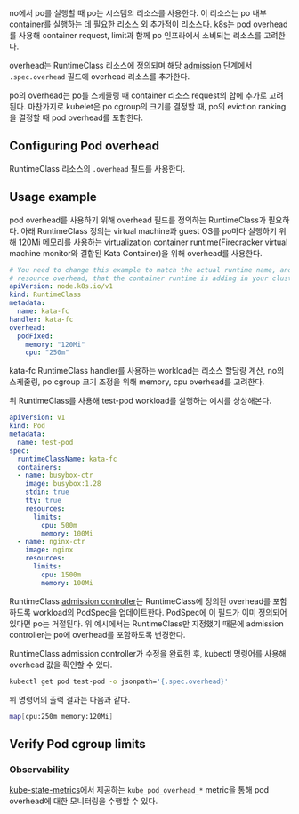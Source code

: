 no에서 po를 실행할 때 po는 시스템의 리소스를 사용한다. 이 리소스는 po 내부 container를 실행하는 데 필요한 리소스 외 추가적이 리소스다. k8s는 pod overhead를 사용해 container request, limit과 함께 po 인프라에서 소비되는 리소스를 고려한다.

overhead는 RuntimeClass 리소스에 정의되며 해당 [admission](https://kubernetes.io/docs/reference/access-authn-authz/extensible-admission-controllers/#what-are-admission-webhooks) 단계에서 `.spec.overhead` 필드에 overhead 리소스를 추가한다.

po의 overhead는 po를 스케줄링 때 container 리소스 request의 합에 추가로 고려된다. 마찬가지로 kubelet은 po cgroup의 크기를 결정할 때, po의 eviction ranking을 결정할 때 pod overhead를 포함한다.

## Configuring Pod overhead
RuntimeClass 리소스의 `.overhead` 필드를 사용한다.

## Usage example
pod overhead를 사용하기 위해 overhead 필드를 정의하는 RuntimeClass가 필요하다. 아래 RuntimeClass 정의는 virtual machine과 guest OS를 po마다 실행하기 위해 120Mi 메모리를 사용하는 virtualization container runtime(Firecracker virtual machine monitor와 결합된 Kata Container)을 위해 overhead를 사용한다.
``` yaml
# You need to change this example to match the actual runtime name, and per-Pod
# resource overhead, that the container runtime is adding in your cluster.
apiVersion: node.k8s.io/v1
kind: RuntimeClass
metadata:
  name: kata-fc
handler: kata-fc
overhead:
  podFixed:
    memory: "120Mi"
    cpu: "250m"
```

kata-fc RuntimeClass handler를 사용하는 workload는 리소스 할당량 계산, no의 스케줄링, po cgroup 크기 조정을 위해 memory, cpu overhead를 고려한다.

위 RuntimeClass를 사용해 test-pod workload를 실행하는 예시를 상상해본다.
``` yaml
apiVersion: v1
kind: Pod
metadata:
  name: test-pod
spec:
  runtimeClassName: kata-fc
  containers:
  - name: busybox-ctr
    image: busybox:1.28
    stdin: true
    tty: true
    resources:
      limits:
        cpu: 500m
        memory: 100Mi
  - name: nginx-ctr
    image: nginx
    resources:
      limits:
        cpu: 1500m
        memory: 100Mi
```

RuntimeClass [admission controller](https://kubernetes.io/docs/reference/access-authn-authz/admission-controllers/)는 RuntimeClass에 정의된 overhead를 포함하도록 workload의 PodSpec을 업데이트한다. PodSpec에 이 필드가 이미 정의되어 있다면 po는 거절된다. 위 예시에서는 RuntimeClass만 지정했기 때문에 admission controller는 po에 overhead를 포함하도록 변경한다.

RuntimeClass admission controller가 수정을 완료한 후, kubectl 명령어를 사용해 overhead 값을 확인할 수 있다.
``` sh
kubectl get pod test-pod -o jsonpath='{.spec.overhead}'
```

위 명령어의 출력 결과는 다음과 같다.
``` sh
map[cpu:250m memory:120Mi]
```


## Verify Pod cgroup limits


### Observability
[kube-state-metrics](https://github.com/kubernetes/kube-state-metrics)에서 제공하는 `kube_pod_overhead_*` metric을 통해 pod overhead에 대한 모니터링을 수행할 수 있다.